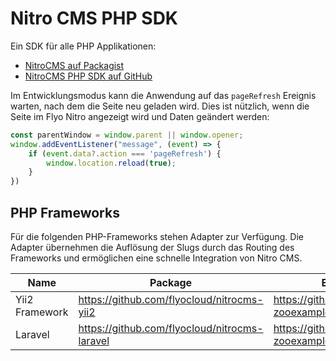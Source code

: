# Nitro CMS PHP SDK

Ein SDK für alle PHP Applikationen:

+ [NitroCMS auf Packagist](https://packagist.org/packages/flyo/nitrocms-php)
+ [NitroCMS PHP SDK auf GitHub](https://github.com/flyocloud/nitrocms-php-sdk)

Im Entwicklungsmodus kann die Anwendung auf das `pageRefresh` Ereignis warten, nach dem die Seite neu geladen wird. Dies ist nützlich, wenn die Seite im Flyo Nitro angezeigt wird und Daten geändert werden:

```js
const parentWindow = window.parent || window.opener;
window.addEventListener("message", (event) => {
    if (event.data?.action === 'pageRefresh') {
        window.location.reload(true);
    }
})
```

## PHP Frameworks

Für die folgenden PHP-Frameworks stehen Adapter zur Verfügung. Die Adapter übernehmen die Auflösung der Slugs durch das Routing des Frameworks und ermöglichen eine schnelle Integration von Nitro CMS. 

|Name|Package|Example Project
|----|-------|--------------
|Yii2 Framework|https://github.com/flyocloud/nitrocms-yii2|https://github.com/flyocloud/yii2-zooexample.com
|Laravel|https://github.com/flyocloud/nitrocms-laravel|https://github.com/flyocloud/laravel-zooexample.com
